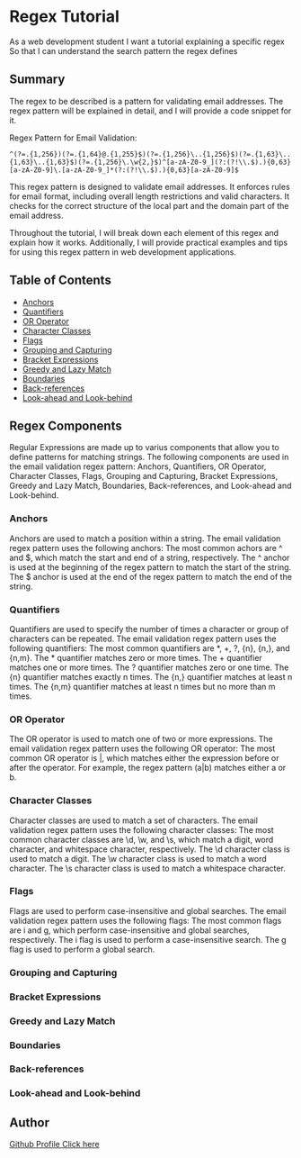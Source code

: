 # Regex Tutorial 
As a web development student
I want a tutorial explaining a specific regex
So that I can understand the search pattern the regex defines
## Summary

The regex to be described is a pattern for validating email addresses. The regex pattern will be explained in detail, and I will provide a code snippet for it.

Regex Pattern for Email Validation:
```
^(?=.{1,256})(?=.{1,64}@.{1,255}$)(?=.{1,256}\..{1,256}$)(?=.{1,63}\..{1,63}\..{1,63}$)(?=.{1,256}\.\w{2,}$)^[a-zA-Z0-9_](?:(?!\\.$).){0,63}[a-zA-Z0-9]\.[a-zA-Z0-9_]*(?:(?!\\.$).){0,63}[a-zA-Z0-9]$
```

This regex pattern is designed to validate email addresses. It enforces rules for email format, including overall length restrictions and valid characters. It checks for the correct structure of the local part and the domain part of the email address.

Throughout the tutorial, I will break down each element of this regex and explain how it works. Additionally, I will provide practical examples and tips for using this regex pattern in web development applications.


## Table of Contents

- [Anchors](#anchors)
- [Quantifiers](#quantifiers)
- [OR Operator](#or-operator)
- [Character Classes](#character-classes)
- [Flags](#flags)
- [Grouping and Capturing](#grouping-and-capturing)
- [Bracket Expressions](#bracket-expressions)
- [Greedy and Lazy Match](#greedy-and-lazy-match)
- [Boundaries](#boundaries)
- [Back-references](#back-references)
- [Look-ahead and Look-behind](#look-ahead-and-look-behind)

## Regex Components

Regular Expressions are made up to varius components that allow you to define patterns for matching strings. The following components are used in the email validation regex pattern: Anchors, Quantifiers, OR Operator, Character Classes, Flags, Grouping and Capturing, Bracket Expressions, Greedy and Lazy Match, Boundaries, Back-references, and Look-ahead and Look-behind. 

### Anchors

Anchors are used to match a position within a string. The email validation regex pattern uses the following anchors: The most common achors are ^ and $, which match the start and end of a string, respectively. The ^ anchor is used at the beginning of the regex pattern to match the start of the string. The $ anchor is used at the end of the regex pattern to match the end of the string. 

### Quantifiers

Quantifiers are used to specify the number of times a character or group of characters can be repeated. The email validation regex pattern uses the following quantifiers: The most common quantifiers are *, +, ?, {n}, {n,}, and {n,m}. The * quantifier matches zero or more times. The + quantifier matches one or more times. The ? quantifier matches zero or one time. The {n} quantifier matches exactly n times. The {n,} quantifier matches at least n times. The {n,m} quantifier matches at least n times but no more than m times. 

### OR Operator

The OR operator is used to match one of two or more expressions. The email validation regex pattern uses the following OR operator: The most common OR operator is |, which matches either the expression before or after the operator. For example, the regex pattern (a|b) matches either a or b. 

### Character Classes

Character classes are used to match a set of characters. The email validation regex pattern uses the following character classes: The most common character classes are \d, \w, and \s, which match a digit, word character, and whitespace character, respectively. The \d character class is used to match a digit. The \w character class is used to match a word character. The \s character class is used to match a whitespace character. 

### Flags

Flags are used to perform case-insensitive and global searches. The email validation regex pattern uses the following flags: The most common flags are i and g, which perform case-insensitive and global searches, respectively. The i flag is used to perform a case-insensitive search. The g flag is used to perform a global search. 

### Grouping and Capturing


### Bracket Expressions


### Greedy and Lazy Match


### Boundaries


### Back-references


### Look-ahead and Look-behind


## Author

[Github Profile Click here](https://github.com/Otabek0111)